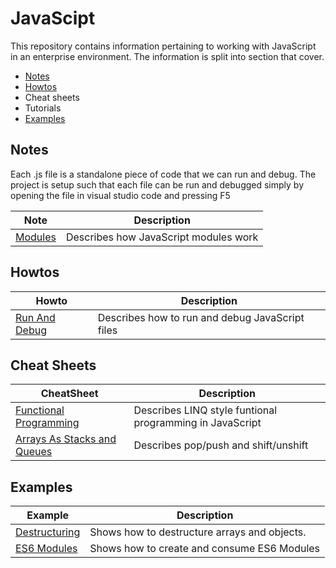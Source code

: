# JavaScipt

This repository contains information pertaining to working with JavaScript in an enterprise environment. The information is split into section that cover.

* [Notes](./docs/notes/README.MD) 
* [Howtos](./docs/howtos/README.MD)
* Cheat sheets
* Tutorials
* [Examples](./docs/examples/README.MD)


## Notes
Each .js file is a standalone piece of code that we can run and debug. The project is setup such that each file can be run and debugged simply by opening the file in visual studio code and pressing F5

| Note                    | Description                 |
| ---------------------------------------| ----------------------------|
| [Modules](./docs/notes/modules.md)       | Describes how JavaScript modules work |

## Howtos

| Howto                    | Description                 |
| ---------------------------------------| ----------------------------|
| [Run And Debug](./docs/howtos/run-and-debug.md)       | Describes how to run and debug JavaScript files |


## Cheat Sheets
| CheatSheet                    | Description                 |
| ---------------------------------------| ----------------------------|
| [Functional Programming](./docs/cheatsheets/FunctionalProgramming.js)       | Describes LINQ style funtional programming in JavaScript |
| [Arrays As Stacks and Queues](./docs/cheatsheets/StacksAndQueue.js)       | Describes pop/push and shift/unshift |

## Examples

| Example                       | Description                 |
| ---------------------------------------| ----------------------------|
| [Destructuring](./docs/examples/Destructuring.js)       | Shows how to destructure arrays and objects. |
| [ES6 Modules](./docs/examples//es6-modules/)  | Shows how to create and consume ES6 Modules |